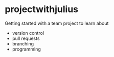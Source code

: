 # projectwithjulius
Getting started with a team project to learn about
* version control
* pull requests
* branching
* programming
